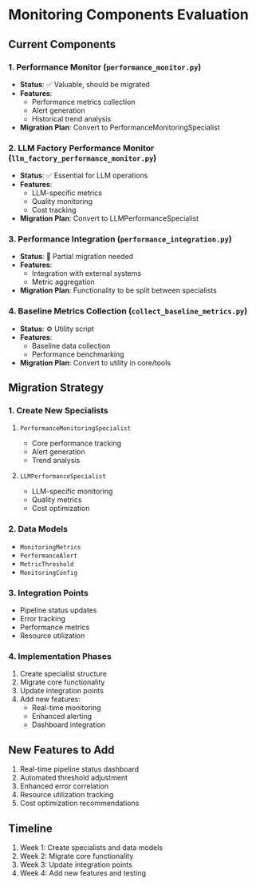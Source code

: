 # Monitoring Components Evaluation

## Current Components

### 1. Performance Monitor (`performance_monitor.py`)
- **Status**: ✅ Valuable, should be migrated
- **Features**:
  - Performance metrics collection
  - Alert generation
  - Historical trend analysis
- **Migration Plan**: Convert to PerformanceMonitoringSpecialist

### 2. LLM Factory Performance Monitor (`llm_factory_performance_monitor.py`)
- **Status**: ✅ Essential for LLM operations
- **Features**:
  - LLM-specific metrics
  - Quality monitoring
  - Cost tracking
- **Migration Plan**: Convert to LLMPerformanceSpecialist

### 3. Performance Integration (`performance_integration.py`)
- **Status**: 🔄 Partial migration needed
- **Features**:
  - Integration with external systems
  - Metric aggregation
- **Migration Plan**: Functionality to be split between specialists

### 4. Baseline Metrics Collection (`collect_baseline_metrics.py`)
- **Status**: ⚙️ Utility script
- **Features**:
  - Baseline data collection
  - Performance benchmarking
- **Migration Plan**: Convert to utility in core/tools

## Migration Strategy

### 1. Create New Specialists
1. `PerformanceMonitoringSpecialist`
   - Core performance tracking
   - Alert generation
   - Trend analysis

2. `LLMPerformanceSpecialist`
   - LLM-specific monitoring
   - Quality metrics
   - Cost optimization

### 2. Data Models
- `MonitoringMetrics`
- `PerformanceAlert`
- `MetricThreshold`
- `MonitoringConfig`

### 3. Integration Points
- Pipeline status updates
- Error tracking
- Performance metrics
- Resource utilization

### 4. Implementation Phases
1. Create specialist structure
2. Migrate core functionality
3. Update integration points
4. Add new features:
   - Real-time monitoring
   - Enhanced alerting
   - Dashboard integration

## New Features to Add
1. Real-time pipeline status dashboard
2. Automated threshold adjustment
3. Enhanced error correlation
4. Resource utilization tracking
5. Cost optimization recommendations

## Timeline
1. Week 1: Create specialists and data models
2. Week 2: Migrate core functionality
3. Week 3: Update integration points
4. Week 4: Add new features and testing
